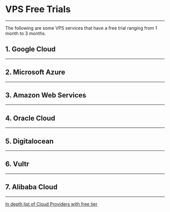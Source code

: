 # VPS Free Trials
---
The following are some VPS services that have a free trial ranging from 1 month to 3 months.

## 1. Google Cloud
---
## 2. Microsoft Azure
---
## 3. Amazon Web Services
---
## 4. Oracle Cloud
---
## 5. Digitalocean
---
## 6. Vultr
---
## 7. Alibaba Cloud
---

[In depth list of Cloud Providers with free tier](https://github.com/cloudcommunity/Cloud-Free-Tier-Comparison)
